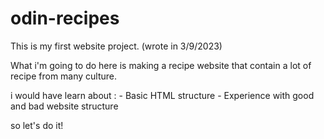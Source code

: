 # odin-recipes

This is my first website project. (wrote in 3/9/2023)

What i'm going to do here is making a recipe website that contain a lot of
recipe from many culture.

i would have learn about :
    - Basic HTML structure
    - Experience with good and bad website structure 

so let's do it!
